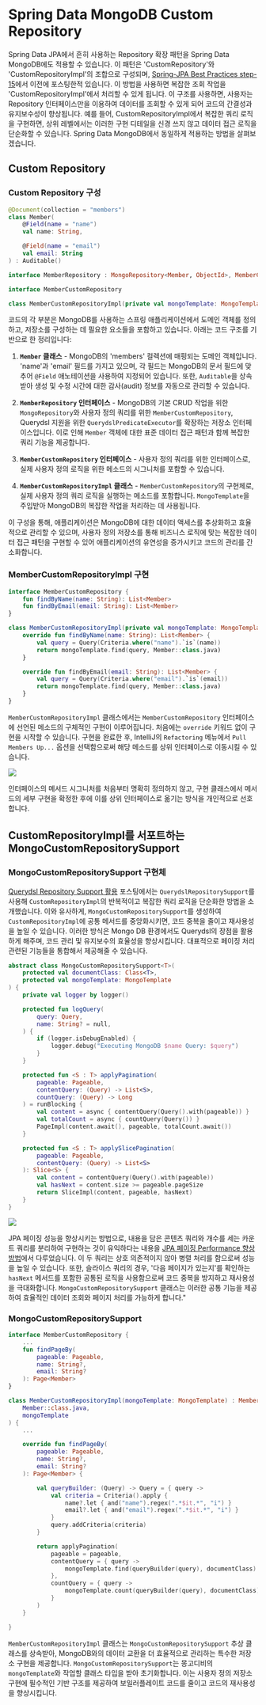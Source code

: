 # Spring Data MongoDB Custom Repository

Spring Data JPA에서 흔히 사용하는 Repository 확장 패턴을 Spring Data MongoDB에도 적용할 수 있습니다. 이 패턴은 'CustomRepository'와 'CustomRepositoryImpl'의 조합으로 구성되며, [Spring-JPA Best Practices step-15](https://cheese10yun.github.io/spring-jpa-best-15/)에서 이전에 포스팅한적 있습니다. 이 방법을 사용하면 복잡한 조회 작업을 'CustomRepositoryImpl'에서 처리할 수 있게 됩니다. 이 구조를 사용하면, 사용자는 Repository 인터페이스만을 이용하여 데이터를 조회할 수 있게 되어 코드의 간결성과 유지보수성이 향상됩니다. 예를 들어, CustomRepositoryImpl에서 복잡한 쿼리 로직을 구현하면, 상위 레벨에서는 이러한 구현 디테일을 신경 쓰지 않고 데이터 접근 로직을 단순화할 수 있습니다. Spring Data MongoDB에서 동일하게 적용하는 방법을 살펴보겠습니다.

## Custom Repository

### Custom Repository 구성

```kotlin
@Document(collection = "members")
class Member(
    @Field(name = "name")
    val name: String,

    @Field(name = "email")
    val email: String
) : Auditable()

interface MemberRepository : MongoRepository<Member, ObjectId>, MemberCustomRepository, QuerydslPredicateExecutor<Member>

interface MemberCustomRepository

class MemberCustomRepositoryImpl(private val mongoTemplate: MongoTemplate) : MemberCustomRepository
```

코드의 각 부분은 MongoDB를 사용하는 스프링 애플리케이션에서 도메인 객체를 정의하고, 저장소를 구성하는 데 필요한 요소들을 포함하고 있습니다. 아래는 코드 구조를 기반으로 한 정리입니다:

1. **`Member` 클래스** - MongoDB의 'members' 컬렉션에 매핑되는 도메인 객체입니다. 'name'과 'email' 필드를 가지고 있으며, 각 필드는 MongoDB의 문서 필드에 맞추어 `@Field` 애노테이션을 사용하여 지정되어 있습니다. 또한, `Auditable`을 상속받아 생성 및 수정 시간에 대한 감사(audit) 정보를 자동으로 관리할 수 있습니다.

2. **`MemberRepository` 인터페이스** - MongoDB의 기본 CRUD 작업을 위한 `MongoRepository`와 사용자 정의 쿼리를 위한 `MemberCustomRepository`, Querydsl 지원을 위한 `QuerydslPredicateExecutor`를 확장하는 저장소 인터페이스입니다. 이로 인해 `Member` 객체에 대한 표준 데이터 접근 패턴과 함께 복잡한 쿼리 기능을 제공합니다.

3. **`MemberCustomRepository` 인터페이스** - 사용자 정의 쿼리를 위한 인터페이스로, 실제 사용자 정의 로직을 위한 메소드의 시그니처를 포함할 수 있습니다.

4. **`MemberCustomRepositoryImpl` 클래스** - `MemberCustomRepository`의 구현체로, 실제 사용자 정의 쿼리 로직을 실행하는 메소드를 포함합니다. `MongoTemplate`을 주입받아 MongoDB의 복잡한 작업을 처리하는 데 사용됩니다.

이 구성을 통해, 애플리케이션은 MongoDB에 대한 데이터 액세스를 추상화하고 효율적으로 관리할 수 있으며, 사용자 정의 저장소를 통해 비즈니스 로직에 맞는 복잡한 데이터 접근 패턴을 구현할 수 있어 애플리케이션의 유연성을 증가시키고 코드의 관리를 간소화합니다.

### MemberCustomRepositoryImpl 구현

```kotlin
interface MemberCustomRepository {
    fun findByName(name: String): List<Member>
    fun findByEmail(email: String): List<Member>
}

class MemberCustomRepositoryImpl(private val mongoTemplate: MongoTemplate) : MemberCustomRepository {
    override fun findByName(name: String): List<Member> {
        val query = Query(Criteria.where("name").`is`(name))
        return mongoTemplate.find(query, Member::class.java)
    }

    override fun findByEmail(email: String): List<Member> {
        val query = Query(Criteria.where("email").`is`(email))
        return mongoTemplate.find(query, Member::class.java)
    }
}
```

`MemberCustomRepositoryImpl` 클래스에서는 `MemberCustomRepository` 인터페이스에 선언된 메소드의 구체적인 구현이 이루어집니다. 처음에는 `override` 키워드 없이 구현을 시작할 수 있습니다. 구현을 완료한 후, IntelliJ의 `Refactoring` 메뉴에서 `Pull Members Up...` 옵션을 선택함으로써 해당 메소드를 상위 인터페이스로 이동시킬 수 있습니다.

![](images/custom-01.png)

인터페이스의 메서드 시그니처를 처음부터 명확히 정의하지 않고, 구현 클래스에서 메서드의 세부 구현을 확정한 후에 이를 상위 인터페이스로 옮기는 방식을 개인적으로 선호합니다.

## CustomRepositoryImpl를 서포트하는 MongoCustomRepositorySupport

### MongoCustomRepositorySupport 구현체

[Querydsl Repository Support 활용](https://cheese10yun.github.io/querydsl-support/) 포스팅에서는 `QuerydslRepositorySupport`를 사용해 `CustomRepositoryImpl`의 반복적이고 복잡한 쿼리 로직을 단순화한 방법을 소개했습니다. 이와 유사하게, `MongoCustomRepositorySupport`를 생성하여 `CustomRepositoryImpl`에 공통 메서드를 중앙화시키면, 코드 중복을 줄이고 재사용성을 높일 수 있습니다. 이러한 방식은 Mongo DB 환경에서도 Querydsl의 장점을 활용하게 해주며, 코드 관리 및 유지보수의 효율성을 향상시킵니다. 대표적으로 페이징 처리 관련된 기능들을 통합해서 제공해줄 수 있습니다.

```kotlin
abstract class MongoCustomRepositorySupport<T>(
    protected val documentClass: Class<T>,
    protected val mongoTemplate: MongoTemplate
) {
    private val logger by logger()

    protected fun logQuery(
        query: Query,
        name: String? = null,
    ) {
        if (logger.isDebugEnabled) {
            logger.debug("Executing MongoDB $name Query: $query")
        }
    }

    protected fun <S : T> applyPagination(
        pageable: Pageable,
        contentQuery: (Query) -> List<S>,
        countQuery: (Query) -> Long
    ) = runBlocking {
        val content = async { contentQuery(Query().with(pageable)) }
        val totalCount = async { countQuery(Query()) }
        PageImpl(content.await(), pageable, totalCount.await())
    }

    protected fun <S : T> applySlicePagination(
        pageable: Pageable,
        contentQuery: (Query) -> List<S>
    ): Slice<S> {
        val content = contentQuery(Query().with(pageable))
        val hasNext = content.size >= pageable.pageSize
        return SliceImpl(content, pageable, hasNext)
    }
}
```

![](https://raw.githubusercontent.com/cheese10yun/blog-sample/master/query-dsl/docs/images/003.png)

JPA 페이징 성능을 향상시키는 방법으로, 내용을 담은 콘텐츠 쿼리와 개수를 세는 카운트 쿼리를 분리하여 구현하는 것이 유익하다는 내용을 [JPA 페이징 Performance 향상 방법](https://cheese10yun.github.io/page-performance/)에서 다루었습니다. 이 두 쿼리는 상호 의존적이지 않아 병렬 처리를 함으로써 성능을 높일 수 있습니다. 또한, 슬라이스 쿼리의 경우, '다음 페이지가 있는지'를 확인하는 `hasNext` 메서드를 포함한 공통된 로직을 사용함으로써 코드 중복을 방지하고 재사용성을 극대화합니다. `MongoCustomRepositorySupport` 클래스는 이러한 공통 기능을 제공하여 효율적인 데이터 조회와 페이지 처리를 가능하게 합니다."

### MongoCustomRepositorySupport

```kotlin
interface MemberCustomRepository {
    ...
    fun findPageBy(
        pageable: Pageable,
        name: String?,
        email: String?
    ): Page<Member>
}

class MemberCustomRepositoryImpl(mongoTemplate: MongoTemplate) : MemberCustomRepository, MongoCustomRepositorySupport<Member>(
    Member::class.java,
    mongoTemplate
) {
    ...

    override fun findPageBy(
        pageable: Pageable,
        name: String?,
        email: String?
    ): Page<Member> {

        val queryBuilder: (Query) -> Query = { query ->
            val criteria = Criteria().apply {
                name?.let { and("name").regex(".*$it.*", "i") }
                email?.let { and("email").regex(".*$it.*", "i") }
            }
            query.addCriteria(criteria)
        }

        return applyPagination(
            pageable = pageable,
            contentQuery = { query ->
                mongoTemplate.find(queryBuilder(query), documentClass)
            },
            countQuery = { query ->
                mongoTemplate.count(queryBuilder(query), documentClass)
            }
        )
    }

}
```

`MemberCustomRepositoryImpl` 클래스는 `MongoCustomRepositorySupport` 추상 클래스를 상속받아, MongoDB와의 데이터 교환을 더 효율적으로 관리하는 특수한 저장소 구현을 제공합니다. `MongoCustomRepositorySupport`는 몽고디비의 `mongoTemplate`와 작업할 클래스 타입을 받아 초기화합니다. 이는 사용자 정의 저장소 구현에 필수적인 기반 구조를 제공하여 보일러플레이트 코드를 줄이고 코드의 재사용성을 향상시킵니다.